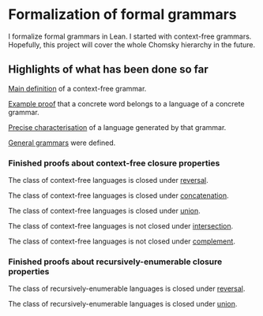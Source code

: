 # Formalization of formal grammars

I formalize formal grammars in Lean. I started with context-free grammars. Hopefully, this project will cover the whole Chomsky hierarchy in the future.

## Highlights of what has been done so far

[Main definition](https://github.com/madvorak/grammars/blob/59735364bf134829f31cb74465644f80095371ed/src/context_free/cfg.lean#L7) of a context-free grammar.

[Example proof](https://github.com/madvorak/grammars/blob/59735364bf134829f31cb74465644f80095371ed/test/cfg_demo.lean#L28) that a concrete word belongs to a language of a concrete grammar.

[Precise characterisation](https://github.com/madvorak/grammars/blob/59735364bf134829f31cb74465644f80095371ed/test/cfg_demo.lean#L105) of a language generated by that grammar.

[General grammars](https://github.com/madvorak/grammars/blob/59735364bf134829f31cb74465644f80095371ed/src/unrestricted/grammar.lean#L20) were defined.

### Finished proofs about context-free closure properties

The class of context-free languages is closed under [reversal](https://github.com/madvorak/grammars/blob/main/src/context_free/closure_properties/unary/reverse_CF.lean).

The class of context-free languages is closed under [concatenation](https://github.com/madvorak/grammars/blob/main/src/context_free/closure_properties/binary/CF_concatenation_CF.lean).

The class of context-free languages is closed under [union](https://github.com/madvorak/grammars/blob/main/src/context_free/closure_properties/binary/CF_union_CF.lean).

The class of context-free languages is not closed under [intersection](https://github.com/madvorak/grammars/blob/main/src/context_free/closure_properties/binary/CF_intersection_CF.lean).

The class of context-free languages is not closed under [complement](https://github.com/madvorak/grammars/blob/main/src/context_free/closure_properties/unary/complement_CF.lean).

### Finished proofs about recursively-enumerable closure properties

The class of recursively-enumerable languages is closed under [reversal](https://github.com/madvorak/grammars/blob/main/src/unrestricted/closure_properties/unary/reverse_RE.lean).

The class of recursively-enumerable languages is closed under [union](https://github.com/madvorak/grammars/blob/main/src/unrestricted/closure_properties/binary/RE_union_RE.lean).
